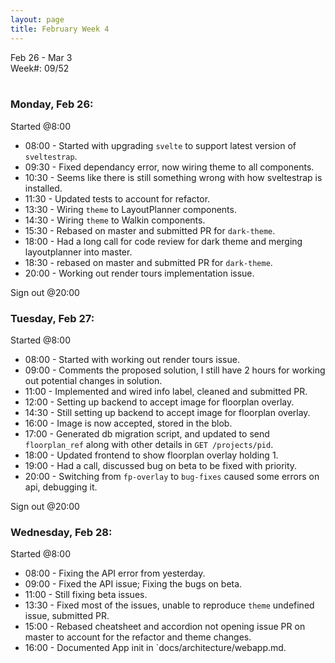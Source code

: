 ```yaml
---
layout: page
title: February Week 4
---
```


Feb 26 - Mar 3<br>
Week#: 09/52<br><br>

### Monday, Feb 26:

Started @8:00

- 08:00 - Started with upgrading `svelte` to support latest version of `sveltestrap`.
- 09:30 - Fixed dependancy error, now wiring theme to all components.
- 10:30 - Seems like there is still something wrong with how sveltestrap is installed.
- 11:30 - Updated tests to account for refactor.
- 13:30 - Wiring `theme` to LayoutPlanner components.
- 14:30 - Wiring `theme` to Walkin components.
- 15:30 - Rebased on master and submitted PR for `dark-theme`.
- 18:00 - Had a long call for code review for dark theme and merging layoutplanner into master.
- 18:30 - rebased on master and submitted PR for `dark-theme`.
- 20:00 - Working out render tours implementation issue.

Sign out @20:00

### Tuesday, Feb 27:

Started @8:00

- 08:00 - Started with working out render tours issue.
- 09:00 - Comments the proposed solution, I still have 2 hours for working out potential changes in solution.
- 11:00 - Implemented and wired info label, cleaned and submitted PR.
- 12:00 - Setting up backend to accept image for floorplan overlay.
- 14:30 - Still setting up backend to accept image for floorplan overlay.
- 16:00 - Image is now accepted, stored in the blob.
- 17:00 - Generated db migration script, and updated to send `floorplan_ref` along with other details in `GET /projects/pid`.
- 18:00 - Updated frontend to show floorplan overlay holding 1.
- 19:00 - Had a call, discussed bug on beta to be fixed with priority.
- 20:00 - Switching from `fp-overlay` to `bug-fixes` caused some errors on api, debugging it.

Sign out @20:00

### Wednesday, Feb 28:

Started @8:00

- 08:00 - Fixing the API error from yesterday.
- 09:00 - Fixed the API issue; Fixing the bugs on beta.
- 11:00 - Still fixing beta issues.
- 13:30 - Fixed most of the issues, unable to reproduce `theme` undefined issue, submitted PR.
- 15:00 - Rebased cheatsheet and accordion not opening issue PR on master to account for the refactor and theme changes.
- 16:00 - Documented App init in `docs/architecture/webapp.md.